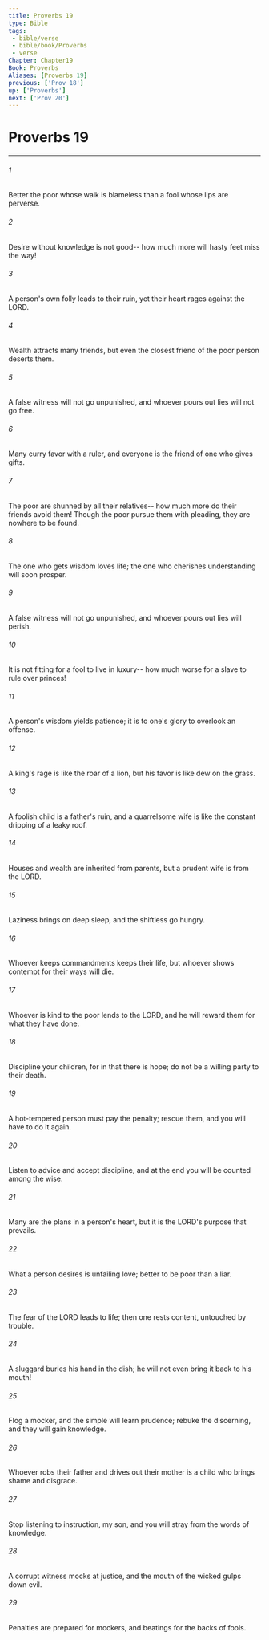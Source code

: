 ```yaml
---
title: Proverbs 19
type: Bible
tags:
 - bible/verse
 - bible/book/Proverbs
 - verse
Chapter: Chapter19
Book: Proverbs
Aliases: [Proverbs 19]
previous: ['Prov 18']
up: ['Proverbs']
next: ['Prov 20']
---
```

# Proverbs 19

***


###### 1 
Better the poor whose walk is blameless than a fool whose lips are perverse. 

###### 2 
Desire without knowledge is not good-- how much more will hasty feet miss the way! 

###### 3 
A person's own folly leads to their ruin, yet their heart rages against the LORD. 

###### 4 
Wealth attracts many friends, but even the closest friend of the poor person deserts them. 

###### 5 
A false witness will not go unpunished, and whoever pours out lies will not go free. 

###### 6 
Many curry favor with a ruler, and everyone is the friend of one who gives gifts. 

###### 7 
The poor are shunned by all their relatives-- how much more do their friends avoid them! Though the poor pursue them with pleading, they are nowhere to be found. 

###### 8 
The one who gets wisdom loves life; the one who cherishes understanding will soon prosper. 

###### 9 
A false witness will not go unpunished, and whoever pours out lies will perish. 

###### 10 
It is not fitting for a fool to live in luxury-- how much worse for a slave to rule over princes! 

###### 11 
A person's wisdom yields patience; it is to one's glory to overlook an offense. 

###### 12 
A king's rage is like the roar of a lion, but his favor is like dew on the grass. 

###### 13 
A foolish child is a father's ruin, and a quarrelsome wife is like the constant dripping of a leaky roof. 

###### 14 
Houses and wealth are inherited from parents, but a prudent wife is from the LORD. 

###### 15 
Laziness brings on deep sleep, and the shiftless go hungry. 

###### 16 
Whoever keeps commandments keeps their life, but whoever shows contempt for their ways will die. 

###### 17 
Whoever is kind to the poor lends to the LORD, and he will reward them for what they have done. 

###### 18 
Discipline your children, for in that there is hope; do not be a willing party to their death. 

###### 19 
A hot-tempered person must pay the penalty; rescue them, and you will have to do it again. 

###### 20 
Listen to advice and accept discipline, and at the end you will be counted among the wise. 

###### 21 
Many are the plans in a person's heart, but it is the LORD's purpose that prevails. 

###### 22 
What a person desires is unfailing love; better to be poor than a liar. 

###### 23 
The fear of the LORD leads to life; then one rests content, untouched by trouble. 

###### 24 
A sluggard buries his hand in the dish; he will not even bring it back to his mouth! 

###### 25 
Flog a mocker, and the simple will learn prudence; rebuke the discerning, and they will gain knowledge. 

###### 26 
Whoever robs their father and drives out their mother is a child who brings shame and disgrace. 

###### 27 
Stop listening to instruction, my son, and you will stray from the words of knowledge. 

###### 28 
A corrupt witness mocks at justice, and the mouth of the wicked gulps down evil. 

###### 29 
Penalties are prepared for mockers, and beatings for the backs of fools. 
